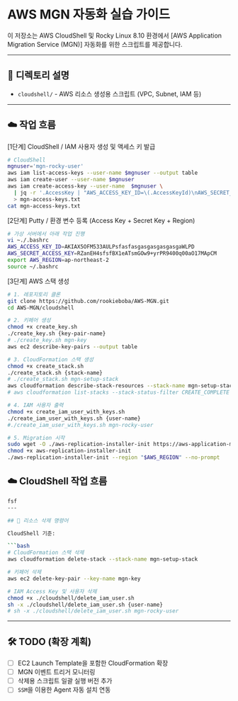 
# AWS MGN 자동화 실습 가이드

이 저장소는 AWS CloudShell 및 Rocky Linux 8.10 환경에서 [AWS Application Migration Service (MGN)] 자동화를 위한 스크립트를 제공합니다.

---

## 📁 디렉토리 설명

- `cloudshell/` - AWS 리소스 생성용 스크립트 (VPC, Subnet, IAM 등)

---

## ☁️ 작업 흐름

[1단계] CloudShell / IAM 사용자 생성 및 액세스 키 발급
```bash
# CloudShell
mgnuser='mgn-rocky-user'
aws iam list-access-keys --user-name $mgnuser --output table
aws iam create-user --user-name $mgnuser
aws iam create-access-key --user-name  $mgnuser \
  | jq -r '.AccessKey | "AWS_ACCESS_KEY_ID=\(.AccessKeyId)\nAWS_SECRET_ACCESS_KEY=\(.SecretAccessKey)"' \
  > mgn-access-keys.txt
cat mgn-access-keys.txt 
```

[2단계] Putty / 환경 변수 등록 (Access Key + Secret Key + Region)
```bash
# 가상 서버에서 아래 작업 진행
vi ~./.bashrc
AWS_ACCESS_KEY_ID=AKIAX5OFM533AULPsfasfasgasgasgasgasgaWLPD
AWS_SECRET_ACCESS_KEY=RZanEH4sfsfBX1eATsmGOw9+yrPR9400q00aO17MApCM
export AWS_REGION=ap-northeast-2
source ~/.bashrc
```

[3단계] AWS 스택 생성 
```bash
# 1. 레포지토리 클론
git clone https://github.com/rookieboba/AWS-MGN.git
cd AWS-MGN/cloudshell

# 2. 키페어 생성
chmod +x create_key.sh
./create_key.sh {key-pair-name}
# ./create_key.sh mgn-key
aws ec2 describe-key-pairs --output table

# 3. CloudFormation 스택 생성
chmod +x create_stack.sh
./create_stack.sh {stack-name}
# ./create_stack.sh mgn-setup-stack
aws cloudformation describe-stack-resources --stack-name mgn-setup-stack --output table
# aws cloudformation list-stacks --stack-status-filter CREATE_COMPLETE --output table

# 4. IAM 사용자 출력
chmod +x create_iam_user_with_keys.sh
./create_iam_user_with_keys.sh {user-name}
#./create_iam_user_with_keys.sh mgn-rocky-user

# 5. Migration 시작
sudo wget -O ./aws-replication-installer-init https://aws-application-migration-service-ap-northeast-2.s3.ap-northeast-2.amazonaws.com/latest/linux/aws-replication-installer-init
chmod +x aws-replication-installer-init
./aws-replication-installer-init --region "$AWS_REGION" --no-prompt
```


## ☁️ CloudShell 작업 흐름

```bash
fsf
---

## 🧹 리소스 삭제 명령어

CloudShell 기준:

```bash
# CloudFormation 스택 삭제
aws cloudformation delete-stack --stack-name mgn-setup-stack

# 키페어 삭제
aws ec2 delete-key-pair --key-name mgn-key

# IAM Access Key 및 사용자 삭제
chmod +x ./cloudshell/delete_iam_user.sh
sh -x ./cloudshell/delete_iam_user.sh {user-name}
# sh -x ./cloudshell/delete_iam_user.sh mgn-rocky-user
```

---

## 🛠️ TODO (확장 계획)

- [ ] EC2 Launch Template을 포함한 CloudFormation 확장
- [ ] MGN 이벤트 트리거 모니터링
- [ ] 삭제용 스크립트 일괄 실행 버전 추가
- [ ] `SSM`을 이용한 Agent 자동 설치 연동
